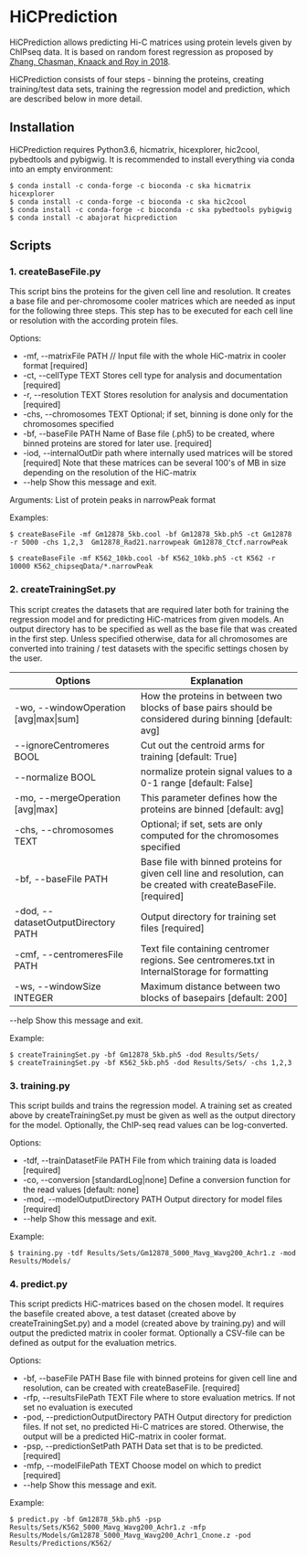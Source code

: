 # HiCPrediction
HiCPrediction allows predicting Hi-C matrices using protein levels given by ChIPseq data. 
It is based on random forest regression as proposed by [Zhang, Chasman, Knaack and Roy in 2018](http://dx.doi.org/10.1101/406322). 

HiCPrediction consists of four steps - binning the proteins, creating training/test data sets, training the regression model and prediction, which are described below in more detail. 


## Installation
HiCPrediction requires Python3.6, hicmatrix, hicexplorer, hic2cool, pybedtools and pybigwig.
It is recommended to install everything via conda into an empty environment:

```
$ conda install -c conda-forge -c bioconda -c ska hicmatrix hicexplorer
$ conda install -c conda-forge -c bioconda -c ska hic2cool
$ conda install -c conda-forge -c bioconda -c ska pybedtools pybigwig
$ conda install -c abajorat hicprediction
```
## Scripts

### 1. createBaseFile.py
This script bins the proteins for the given cell line and resolution.
It creates a base file and per-chromosome cooler matrices which are needed as input for the following three steps. 
This step has to be executed for each cell line or resolution with the according protein files.

Options:
 * -mf, --matrixFile PATH  //  Input file with the whole HiC-matrix in cooler format   [required]
 * -ct, --cellType TEXT      Stores cell type for analysis and documentation
                            [required]
 * -r, --resolution TEXT     Stores resolution for analysis and documentation
                            [required]
 * -chs, --chromosomes TEXT  Optional; if set, binning is done only for the
                            chromosomes specified
 * -bf, --baseFile PATH      Name of Base file (.ph5) to be created, where binned proteins are                                  stored for later use. [required]
 * -iod, --internalOutDir   path where internally used matrices will be stored [required]
                            Note that these matrices can be several 100's of MB in size
                            depending on the resolution of the HiC-matrix
 * --help                    Show this message and exit.
  
Arguments: List of protein peaks in narrowPeak format

Examples:
```
$ createBaseFile -mf Gm12878_5kb.cool -bf Gm12878_5kb.ph5 -ct Gm12878 -r 5000 -chs 1,2,3  Gm12878_Rad21.narrowpeak Gm12878_Ctcf.narrowPeak

$ createBaseFile -mf K562_10kb.cool -bf K562_10kb.ph5 -ct K562 -r 10000 K562_chipseqData/*.narrowPeak

```
### 2. createTrainingSet.py
This script creates the datasets that are required later both for training the regression model and for predicting HiC-matrices from given models. An output directory has to be specified as well as the base file that was created in the first step. Unless specified otherwise, data for all chromosomes are converted into training / test datasets with the specific settings chosen by the user.

Options |  Explanation
------|-------
-wo, --windowOperation [avg\|max\|sum] | How the proteins in between two blocks of base pairs should be considered during binning [default: avg]
--ignoreCentromeres BOOL     |   Cut out the centroid arms for training [default: True]
--normalize BOOL             |   normalize protein signal values to a 0-1 range [default: False]
-mo, --mergeOperation [avg\|max] | This parameter defines how the proteins are binned [default: avg]
-chs, --chromosomes TEXT     |   Optional; if set, sets are only computed for the chromosomes specified
-bf, --baseFile PATH         |   Base file with binned proteins for given cell line and resolution, can be created with createBaseFile.  [required]
-dod, --datasetOutputDirectory PATH | Output directory for training set files [required]
-cmf, --centromeresFile PATH |  Text file containing centromer regions. See centromeres.txt in InternalStorage for formatting
-ws, --windowSize INTEGER     |  Maximum distance between two blocks of basepairs [default: 200]
--help                          Show this message and exit.

Example:
```
$ createTrainingSet.py -bf Gm12878_5kb.ph5 -dod Results/Sets/
$ createTrainingSet.py -bf K562_5kb.ph5 -dod Results/Sets/ -chs 1,2,3
```
### 3. training.py
This script builds and trains the regression model. A training set as created above by createTrainingSet.py must be given as well as the output directory for the model.
Optionally, the ChIP-seq read values can be log-converted.


Options:
 * -tdf, --trainDatasetFile PATH   File from which training data is loaded
                                  [required]
 * -co, --conversion [standardLog|none]
                                  Define a conversion function for the read
                                  values  [default: none]
 * -mod, --modelOutputDirectory PATH
                                  Output directory for model files  [required]
 * --help                          Show this message and exit.

Example:
```
$ training.py -tdf Results/Sets/Gm12878_5000_Mavg_Wavg200_Achr1.z -mod Results/Models/

```
### 4. predict.py
This script predicts HiC-matrices based on the chosen model. It requires the basefile created above, a test dataset (created above by createTrainingSet.py) and a model (created above by training.py) and will output the predicted matrix in cooler format.
Optionally a CSV-file can be defined as output for the evaluation metrics.

Options:
 * -bf, --baseFile PATH            Base file with binned proteins for given cell line 
                                    and resolution, can be created with createBaseFile.  [required]
 * -rfp, --resultsFilePath TEXT    File where to store evaluation metrics. If
                                  not set no evaluation is executed
 * -pod, --predictionOutputDirectory PATH
                                  Output directory for prediction files. If
                                  not set, no predicted Hi-C matrices are stored.
                                  Otherwise, the output will be a predicted HiC-matrix in cooler format.
 * -psp, --predictionSetPath PATH  Data set that is to be predicted.
                                  [required]
 * -mfp, --modelFilePath TEXT      Choose model on which to predict  [required]
 * --help                          Show this message and exit.

Example:
```
$ predict.py -bf Gm12878_5kb.ph5 -psp Results/Sets/K562_5000_Mavg_Wavg200_Achr1.z -mfp Results/Models/Gm12878_5000_Mavg_Wavg200_Achr1_Cnone.z -pod Results/Predictions/K562/
```
